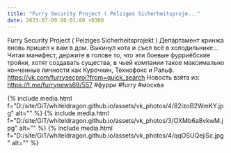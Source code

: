```yaml
---
title: "Furry Security Project ( Pelziges Sicherheitsproje..."
date: 2023-07-09 06:01:00 +0300
---
```


Furry Security Project ( Pelziges Sicherheitsprojekt )
Департамент кринжа вновь пришел к вам в дом. Выкинул кота и съел всё в холодильнике...
Читая манифест, держите в голове то, что эти боевые фурриёбские тройки, хотят создавать существа, в чьей компании такое максимально конченные личности как Курочкин, Технофокс и Ральф.
https://vk.com/furrysecproj?from=quick_search
Новость взята из: https://t.me/furrynews69/557
#фурри #furry #москва


{% include media.html f="D:/site/GiT/whiteldragon.github.io/assets/vk_photos/4/82izoB2WmKY.jpg" alt="" %}
{% include media.html f="D:/site/GiT/whiteldragon.github.io/assets/vk_photos/3/OXMb6a8vkwM.jpg" alt="" %}
{% include media.html f="D:/site/GiT/whiteldragon.github.io/assets/vk_photos/4/qqOSUQejiSc.jpg" alt="" %}

